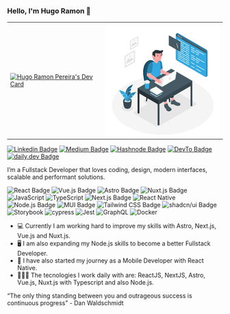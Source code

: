

### Hello, I'm Hugo Ramon 👋

<table>
  <tr>
    <td><a href="https://app.daily.dev/hramonpereira"><img src="https://api.daily.dev/devcards/61c1b8bf476d437b91228725f1f8859e.png?r=a4z" width="300" alt="Hugo Ramon Pereira's Dev Card"/></a></td>
    <td><img align="right" src="./images/dev-working.png" width="300"/></td>
  </tr>
</table>



[![Linkedin Badge](https://img.shields.io/badge/LinkedIn-0077B5?style=for-the-badge&logo=linkedin&logoColor=white)](https://www.linkedin.com/in/hugo-ramon-pereira/)
[![Medium Badge](https://img.shields.io/badge/Medium-12100E?style=for-the-badge&logo=medium&logoColor=white)](https://medium.com/@ramon-pereira)
[![Hashnode Badge](https://img.shields.io/badge/Hashnode-2962FF?style=for-the-badge&logo=hashnode&logoColor=white)](https://dev.to/hramonpereira)
[![DevTo Badge](https://img.shields.io/badge/dev.to-0A0A0A?style=for-the-badge&logo=devdotto&logoColor=white)](https://dev.to/hramonpereira)
[![daily.dev Badge](https://img.shields.io/badge/daily.dev-CE3DF3?logo=dailydotdev&logoColor=fff&style=for-the-badge)](https://app.daily.dev/ramonpereira)


I’m a Fullstack Developer that loves coding, design, modern interfaces, scalable and performant solutions.

![React Badge](https://img.shields.io/badge/React-61DAFB?logo=react&logoColor=000&style=for-the-badge)
![Vue.js Badge](https://img.shields.io/badge/Vue.js-4FC08D?logo=vuedotjs&logoColor=fff&style=for-the-badge)
![Astro Badge](https://img.shields.io/badge/Astro-BC52EE?logo=astro&logoColor=fff&style=for-the-badge)
![Nuxt.js Badge](https://img.shields.io/badge/Nuxt.js-00DC82?logo=nuxtdotjs&logoColor=fff&style=for-the-badge)
![JavaScript](https://img.shields.io/badge/javascript-%23323330.svg?style=for-the-badge&logo=javascript&logoColor=%23F7DF1E)
![TypeScript](https://img.shields.io/badge/typescript-%23007ACC.svg?style=for-the-badge&logo=typescript&logoColor=white)
![Next.js Badge](https://img.shields.io/badge/Next.js-000?logo=nextdotjs&logoColor=fff&style=for-the-badge)
![React Native](https://img.shields.io/badge/react_native-%2320232a.svg?style=for-the-badge&logo=react&logoColor=%2361DAFB)
<br />
![Node.js Badge](https://img.shields.io/badge/Node.js-393?logo=nodedotjs&logoColor=fff&style=for-the-badge)
![MUI Badge](https://img.shields.io/badge/MUI-007FFF?logo=mui&logoColor=fff&style=for-the-badge)
![Tailwind CSS Badge](https://img.shields.io/badge/Tailwind%20CSS-06B6D4?logo=tailwindcss&logoColor=fff&style=for-the-badge)
![shadcn/ui Badge](https://img.shields.io/badge/shadcn%2Fui-000?logo=shadcnui&logoColor=fff&style=for-the-badge)
![Storybook](https://img.shields.io/badge/-Storybook-FF4785?style=for-the-badge&logo=storybook&logoColor=white)
![cypress](https://img.shields.io/badge/-cypress-%23E5E5E5?style=for-the-badge&logo=cypress&logoColor=058a5e)
![Jest](https://img.shields.io/badge/-jest-%23C21325?style=for-the-badge&logo=jest&logoColor=white)
![GraphQL](https://img.shields.io/badge/-GraphQL-E10098?style=for-the-badge&logo=graphql&logoColor=white)
![Docker](https://img.shields.io/badge/docker-%230db7ed.svg?style=for-the-badge&logo=docker&logoColor=white)

- 💻 Currently I am working hard to improve my skills with Astro, Next.js, Vue.js and Nuxt.js.
- 🖥️ I am also expanding my Node.js skills to become a better Fullstack Developer.
- 📱 I have also started my journey as a Mobile Developer with React Native.
- 👨🏻‍💻 The tecnologies I work daily with are: ReactJS, NextJS, Astro, Vue.js, Nuxt.js with Typescript and also Node.js.

“The only thing standing between you and outrageous success is continuous progress” - Dan Waldschmidt
